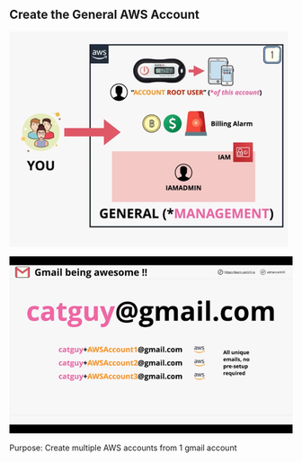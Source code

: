 ## Create the General AWS Account
![Demo](https://github.com/lc-eu2cloud/POC-Projects/blob/main/cantrill/course_projects/SAP-C01/mini/Course-AWS-Accounts/Course_Accounts/General/general_account_creation.png)


![Gmail trick](https://github.com/lc-eu2cloud/POC-Projects/blob/main/cantrill/course_projects/SAP-C01/mini/Course-AWS-Accounts/Course_Accounts/General/Create_Account/gmail_trick.png)

Purpose: Create multiple AWS accounts from 1 gmail account


